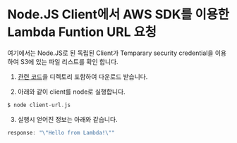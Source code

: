 # Node.JS Client에서 AWS SDK를 이용한 Lambda Funtion URL 요청

여기에서는 Node.JS로 된 독립된 Client가 Temparary security credential을 이용하여 S3에 있는 파일 리스트를 확인 합니다.

1) [관련 코드](https://github.com/kyopark2014/aws-security-token-service/tree/main/client)을 디렉토리 포함하여 다운로드 받습니다. 

2) 아래와 같이 client를 node로 실행합니다. 

```c
$ node client-url.js
```

3) 실행시 얻어진 정보는 아래와 같습니다. 

```java
response: "\"Hello from Lambda!\""
```

